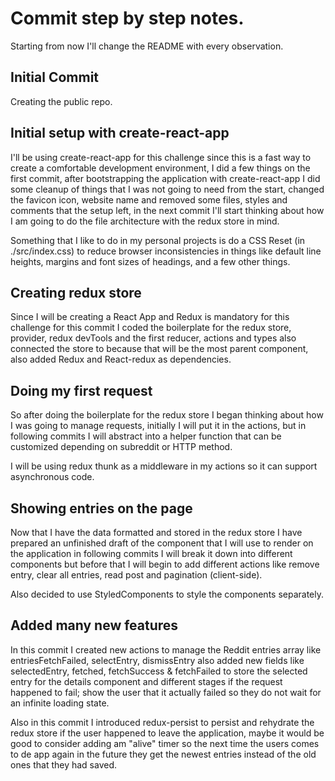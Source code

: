 # Commit step by step notes.

Starting from now I'll change the README with every observation.

## Initial Commit

Creating the public repo.

## Initial setup with create-react-app

I'll be using create-react-app for this challenge since this is a fast way to create a comfortable development environment, I did a few things on the first commit, after bootstrapping the application with create-react-app I did some cleanup of things that I was not going to need from the start, changed the favicon icon, website name and removed some files, styles and comments that the setup left, in the next commit I'll start thinking about how I am going to do the file architecture with the redux store in mind.

Something that I like to do in my personal projects is do a CSS Reset (in ./src/index.css) to reduce browser inconsistencies in things like default line heights, margins and font sizes of headings, and a few other things.

## Creating redux store

Since I will be creating a React App and Redux is mandatory for this challenge for this commit I coded the boilerplate for the redux store, provider, redux devTools and the first reducer, actions and types also connected the store to <App> because that will be the most parent component, also added Redux and React-redux as dependencies.

## Doing my first request

So after doing the boilerplate for the redux store I began thinking about how I was going to manage requests, initially I will put it in the actions, but in following commits I will abstract into a helper function that can be customized depending on subreddit or HTTP method.

I will be using redux thunk as a middleware in my actions so it can support asynchronous code.

## Showing entries on the page

Now that I have the data formatted and stored in the redux store I have prepared an unfinished draft of the component that I will use to render on the application in following commits I will break it down into different components but before that I will begin to add different actions like remove entry, clear all entries, read post and pagination (client-side).

Also decided to use StyledComponents to style the components separately.

## Added many new features

In this commit I created new actions to manage the Reddit entries array like entriesFetchFailed, selectEntry, dismissEntry also added new fields like selectedEntry, fetched, fetchSuccess & fetchFailed to store the selected entry for the details component and different stages if the request happened to fail; show the user that it actually failed so they do not wait for an infinite loading state.

Also in this commit I introduced redux-persist to persist and rehydrate the redux store if the user happened to leave the application, maybe it would be good to consider adding am "alive" timer so the next time the users comes to de app again in the future they get the newest entries instead of the old ones that they had saved.

